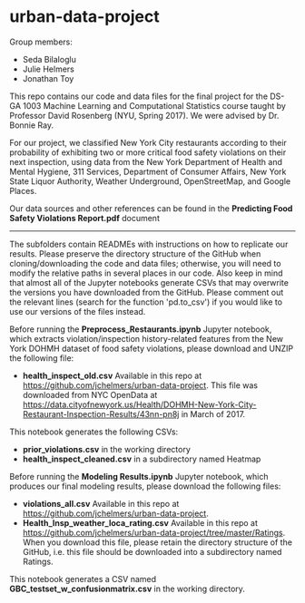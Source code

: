 # urban-data-project

Group members:
* Seda Bilaloglu
* Julie Helmers
* Jonathan Toy

This repo contains our code and data files for the final project for the DS-GA 1003 Machine Learning and Computational Statistics course taught by Professor David Rosenberg (NYU, Spring 2017). We were advised by Dr. Bonnie Ray.

For our project, we classified New York City restaurants according to their probability of exhibiting two or more critical food safety violations on their next inspection, using data from the New York Department of Health and Mental Hygiene, 311 Services, Department of Consumer Affairs, New York State Liquor Authority, Weather Underground, OpenStreetMap, and Google Places.

Our data sources and other references can be found in the **Predicting Food Safety Violations Report.pdf** document

---

The subfolders contain READMEs with instructions on how to replicate our results. Please preserve the directory structure of the GitHub when cloning/downloading the code and data files; otherwise, you will need to modify the relative paths in several places in our code. Also keep in mind that almost all of the Jupyter notebooks generate CSVs that may overwrite the versions you have downloaded from the GitHub. Please comment out the relevant lines (search for the function 'pd.to_csv') if you would like to use our versions of the files instead.

Before running the **Preprocess_Restaurants.ipynb** Jupyter notebook, which extracts violation/inspection history-related features from the New York DOHMH dataset of food safety violations, please download and UNZIP the following file:
* **health_inspect_old.csv** Available in this repo at https://github.com/jchelmers/urban-data-project. This file was downloaded from NYC OpenData at https://data.cityofnewyork.us/Health/DOHMH-New-York-City-Restaurant-Inspection-Results/43nn-pn8j in March of 2017.

This notebook generates the following CSVs:
* **prior_violations.csv** in the working directory
* **health_inspect_cleaned.csv** in a subdirectory named Heatmap

Before running the **Modeling Results.ipynb** Jupyter notebook, which produces our final modeling results, please download the following files:
* **violations_all.csv** Available in this repo at https://github.com/jchelmers/urban-data-project.
* **Health_Insp_weather_loca_rating.csv** Available in this repo at https://github.com/jchelmers/urban-data-project/tree/master/Ratings. When you download this file, please retain the directory structure of the GitHub, i.e. this file should be downloaded into a subdirectory named Ratings.

This notebook generates a CSV named **GBC_testset_w_confusionmatrix.csv** in the working directory.